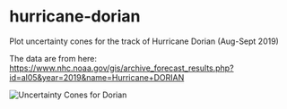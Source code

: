 # hurricane-dorian
Plot uncertainty cones for the track of Hurricane Dorian (Aug-Sept 2019)

The data are from here: https://www.nhc.noaa.gov/gis/archive_forecast_results.php?id=al05&year=2019&name=Hurricane+DORIAN

![Uncertainty Cones for Dorian](dorian..gif)

